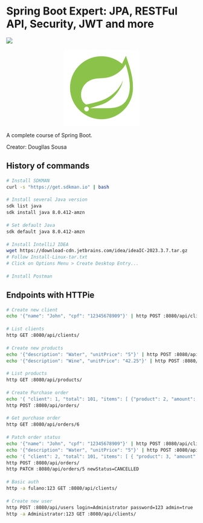 # Spring Boot Expert: JPA, RESTFul API, Security, JWT and more
![](https://img.shields.io/badge/status-progress-blue)

<p align="center">
<img src=".github/logo.png">
</p>

A complete course of Spring Boot.

Creator: Dougllas Sousa

## History of commands

```bash
# Install SDKMAN
curl -s "https://get.sdkman.io" | bash

# Install several Java version
sdk list java
sdk install java 8.0.412-amzn

# Set default Java
sdk default java 8.0.412-amzn

# Install IntelliJ IDEA
wget https://download-cdn.jetbrains.com/idea/ideaIC-2023.3.7.tar.gz
# Follow Install-Linux-tar.txt
# Click on Options Menu > Create Desktop Entry...

# Install Postman
```

## Endpoints with HTTPie

```bash
# Create new client
echo '{"name": "John", "cpf": "12345678909"}' | http POST :8080/api/clients/

# List clients
http GET :8080/api/clients/

# Create new products
echo '{"description": "Water", "unitPrice": "5"}' | http POST :8080/api/products/
echo '{"description": "Wine", "unitPrice": "42.25"}' | http POST :8080/api/products/

# List products
http GET :8080/api/products/

# Create Purchase order
echo '{ "client": 1, "total": 101, "items": [ {"product": 2, "amount": 2}, {"product": 3, "amount": 10} ] }' | \
http POST :8080/api/orders/

# Get purchase order
http GET :8080/api/orders/6

# Patch order status
echo '{"name": "John", "cpf": "12345678909"}' | http POST :8080/api/clients/
echo '{"description": "Water", "unitPrice": "5"}' | http POST :8080/api/products/
echo '{ "client": 2, "total": 101, "items": [ { "product": 3, "amount": 2 } ] }' | \
http POST :8080/api/orders/
http PATCH :8080/api/orders/5 newStatus=CANCELLED

# Basic auth
http -a fulano:123 GET :8080/api/clients/

# Create new user
http POST :8080/api/users login=Administrator password=123 admin=true
http -a Administrator:123 GET :8080/api/clients/
```
